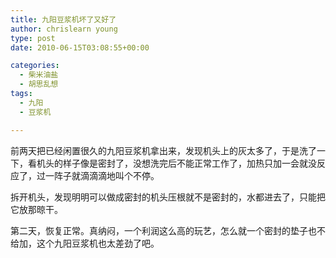 ```yaml
---
title: 九阳豆浆机坏了又好了
author: chrislearn young
type: post
date: 2010-06-15T03:08:55+00:00

categories:
  - 柴米油盐
  - 胡思乱想
tags:
  - 九阳
  - 豆浆机

---
```

前两天把已经闲置很久的九阳豆浆机拿出来，发现机头上的灰太多了，于是洗了一下，看机头的样子像是密封了，没想洗完后不能正常工作了，加热只加一会就没反应了，过一阵子就滴滴滴地叫个不停。

拆开机头，发现明明可以做成密封的机头压根就不是密封的，水都进去了，只能把它放那晾干。

第二天，恢复正常。真纳闷，一个利润这么高的玩艺，怎么就一个密封的垫子也不给加，这个九阳豆浆机也太差劲了吧。